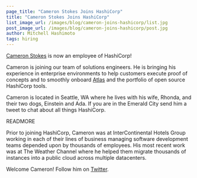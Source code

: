 ```yaml
---
page_title: "Cameron Stokes Joins HashiCorp"
title: "Cameron Stokes Joins HashiCorp"
list_image_url: /images/blog/cameron-joins-hashicorp/list.jpg
post_image_url: /images/blog/cameron-joins-hashicorp/post.jpg
author: Mitchell Hashimoto
tags: hiring
---
```


[Cameron Stokes](https://github.com/clstokes) is now an employee of
HashiCorp!

Cameron is joining our team of solutions engineers. He is bringing
his experience in enterprise environments to help customers execute
proof of concepts and to smoothly onboard [Atlas](https://atlas.hashicorp.com)
and the portfolio of open source HashiCorp tools.

Cameron is located in Seattle, WA where he lives with his wife, Rhonda, 
and their two dogs, Einstein and Ada. If you are in the Emerald City
send him a tweet to chat about all things HashiCorp.

READMORE

Prior to joining HashiCorp, Cameron was at InterContinental Hotels Group
working in each of their lines of business managing software development
teams depended upon by thousands of employees. His most recent work was
at The Weather Channel where he helped them migrate thousands of instances 
into a public cloud across multiple datacenters.

Welcome Cameron! Follow him on [Twitter](https://twitter.com/clstokes).

